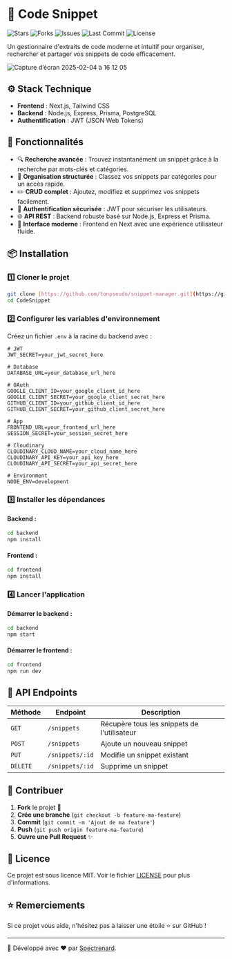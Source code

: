 # 📌 Code Snippet

![Stars](https://img.shields.io/github/stars/Spectrenard/CodeSnippet?style=flat-square&logo=github&color=blue)
![Forks](https://img.shields.io/github/forks/Spectrenard/CodeSnippet?style=flat-square&logo=github&color=green)
![Issues](https://img.shields.io/github/issues/Spectrenard/CodeSnippet?style=flat-square&logo=github&color=red)
![Last Commit](https://img.shields.io/github/last-commit/Spectrenard/CodeSnippet?style=flat-square&logo=github&color=orange)
![License](https://img.shields.io/github/license/Spectrenard/CodeSnippet?style=flat-square&logo=github&color=purple)

Un gestionnaire d'extraits de code moderne et intuitif pour organiser, rechercher et partager vos snippets de code efficacement.

![Capture d’écran 2025-02-04 à 16 12 05](https://github.com/user-attachments/assets/f8cf2f14-cb7d-49e8-8784-954b6409df81)



## ⚙️ Stack Technique

- **Frontend** : Next.js, Tailwind CSS
- **Backend** : Node.js, Express, Prisma, PostgreSQL
- **Authentification** : JWT (JSON Web Tokens)

## 🚀 Fonctionnalités

- 🔍 **Recherche avancée** : Trouvez instantanément un snippet grâce à la recherche par mots-clés et catégories.
- 📂 **Organisation structurée** : Classez vos snippets par catégories pour un accès rapide.
- ✏️ **CRUD complet** : Ajoutez, modifiez et supprimez vos snippets facilement.
- 👤 **Authentification sécurisée** : JWT pour sécuriser les utilisateurs.
- 🌐 **API REST** : Backend robuste basé sur Node.js, Express et Prisma.
- 🎨 **Interface moderne** : Frontend en Next avec une expérience utilisateur fluide.

## 📦 Installation

### 1️⃣ Cloner le projet
```sh
git clone [https://github.com/tonpseudo/snippet-manager.git](https://github.com/Spectrenard/CodeSnippet.git)
cd CodeSnippet
```

### 2️⃣ Configurer les variables d'environnement
Créez un fichier `.env` à la racine du backend avec :
```env
# JWT
JWT_SECRET=your_jwt_secret_here

# Database
DATABASE_URL=your_database_url_here

# OAuth
GOOGLE_CLIENT_ID=your_google_client_id_here
GOOGLE_CLIENT_SECRET=your_google_client_secret_here
GITHUB_CLIENT_ID=your_github_client_id_here
GITHUB_CLIENT_SECRET=your_github_client_secret_here

# App
FRONTEND_URL=your_frontend_url_here
SESSION_SECRET=your_session_secret_here

# Cloudinary
CLOUDINARY_CLOUD_NAME=your_cloud_name_here
CLOUDINARY_API_KEY=your_api_key_here
CLOUDINARY_API_SECRET=your_api_secret_here

# Environment
NODE_ENV=development 
```

### 3️⃣ Installer les dépendances
#### Backend :
```sh
cd backend
npm install
```
#### Frontend :
```sh
cd frontend
npm install
```

### 4️⃣ Lancer l'application
#### Démarrer le backend :
```sh
cd backend
npm start
```
#### Démarrer le frontend :
```sh
cd frontend
npm run dev
```

## 📖 API Endpoints
| Méthode | Endpoint | Description |
|---------|---------|-------------|
| `GET` | `/snippets` | Récupère tous les snippets de l'utilisateur |
| `POST` | `/snippets` | Ajoute un nouveau snippet |
| `PUT` | `/snippets/:id` | Modifie un snippet existant |
| `DELETE` | `/snippets/:id` | Supprime un snippet |

## 🤝 Contribuer
1. **Fork** le projet 🍴
2. **Crée une branche** (`git checkout -b feature-ma-feature`)
3. **Commit** (`git commit -m 'Ajout de ma feature'`)
4. **Push** (`git push origin feature-ma-feature`)
5. **Ouvre une Pull Request** ✨

## 📜 Licence
Ce projet est sous licence MIT. Voir le fichier [LICENSE](LICENSE) pour plus d'informations.

## ⭐ Remerciements
Si ce projet vous aide, n'hésitez pas à laisser une étoile ⭐ sur GitHub !

---

🚀 Développé avec ❤️ par [Spectrenard](https://github.com/Spectrenard).

